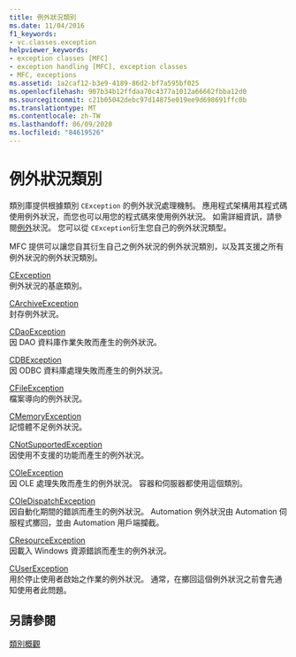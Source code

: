 ```yaml
---
title: 例外狀況類別
ms.date: 11/04/2016
f1_keywords:
- vc.classes.exception
helpviewer_keywords:
- exception classes [MFC]
- exception handling [MFC], exception classes
- MFC, exceptions
ms.assetid: 1a2caf12-b3e9-4189-86d2-bf7a595bf025
ms.openlocfilehash: 907b34b12ffdaa70c4377a1012a66662fbba12d0
ms.sourcegitcommit: c21b05042debc97d14875e019ee9d698691ffc0b
ms.translationtype: MT
ms.contentlocale: zh-TW
ms.lasthandoff: 06/09/2020
ms.locfileid: "84619526"
---
```

# <a name="exception-classes"></a>例外狀況類別

類別庫提供根據類別 `CException` 的例外狀況處理機制。 應用程式架構用其程式碼使用例外狀況，而您也可以用您的程式碼來使用例外狀況。 如需詳細資訊，請參閱[例外](exception-handling-in-mfc.md)狀況。 您可以從 `CException`衍生您自己的例外狀況類型。

MFC 提供可以讓您自其衍生自己之例外狀況的例外狀況類別，以及其支援之所有例外狀況的例外狀況類別。

[CException](reference/cexception-class.md)<br/>
例外狀況的基底類別。

[CArchiveException](reference/carchiveexception-class.md)<br/>
封存例外狀況。

[CDaoException](reference/cdaoexception-class.md)<br/>
因 DAO 資料庫作業失敗而產生的例外狀況。

[CDBException](reference/cdbexception-class.md)<br/>
因 ODBC 資料庫處理失敗而產生的例外狀況。

[CFileException](reference/cfileexception-class.md)<br/>
檔案導向的例外狀況。

[CMemoryException](reference/cmemoryexception-class.md)<br/>
記憶體不足例外狀況。

[CNotSupportedException](reference/cnotsupportedexception-class.md)<br/>
因使用不支援的功能而產生的例外狀況。

[COleException](reference/coleexception-class.md)<br/>
因 OLE 處理失敗而產生的例外狀況。 容器和伺服器都使用這個類別。

[COleDispatchException](reference/coledispatchexception-class.md)<br/>
因自動化期間的錯誤而產生的例外狀況。 Automation 例外狀況由 Automation 伺服程式擲回，並由 Automation 用戶端攔截。

[CResourceException](reference/cresourceexception-class.md)<br/>
因載入 Windows 資源錯誤而產生的例外狀況。

[CUserException](reference/cuserexception-class.md)<br/>
用於停止使用者啟始之作業的例外狀況。 通常，在擲回這個例外狀況之前會先通知使用者此問題。

## <a name="see-also"></a>另請參閱

[類別概觀](class-library-overview.md)
